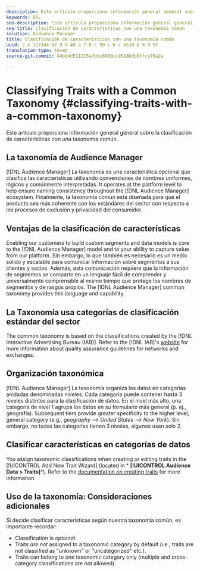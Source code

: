 ```yaml
---
description: Este artículo proporciona información general general sobre la clasificación de características con una taxonomía común.
keywords: DIL
seo-description: Este artículo proporciona información general general sobre la clasificación de características con una taxonomía común.
seo-title: Clasificación de características con una taxonomía común
solution: Audience Manager
title: Clasificación de características con una taxonomía común
uuid: 2 e 177344-07 d 9-40 a 7-8 c 99-c 6 c 6518 b 9 d 97
translation-type: tm+mt
source-git-commit: 44bb4d511215a7bbc8889cc9518b3b5ffcb79a2a

---
```



# Classifying Traits with a Common Taxonomy {#classifying-traits-with-a-common-taxonomy}

Este artículo proporciona información general general sobre la clasificación de características con una taxonomía común.

## La taxonomía de Audience Manager

<!-- c_common_taxonomy_about.xml -->

[!DNL Audience Manager] La taxonomía es una característica opcional que clasifica las características utilizando convenciones de nombres uniformes, lógicos y comúnmente interpretadas. It operates at the platform level to help ensure naming consistency throughout the [!DNL Audience Manager] ecosystem. Finalmente, la taxonomía común está diseñada para que el producto sea más coherente con los estándares del sector con respecto a los procesos de exclusión y privacidad del consumidor.

## Ventajas de la clasificación de características

Enabling our customers to build custom segments and data models is core to the [!DNL Audience Manager] model and to your ability to capture value from our platform. Sin embargo, lo que también es necesario es un medio sólido y escalable para comunicar información sobre segmentos a sus clientes y socios. Además, esta comunicación requiere que la información de segmentos se comparte en un lenguaje fácil de comprender y universalmente comprensible al mismo tiempo que protege los nombres de segmentos y de rasgos propios. The [!DNL Audience Manager] common taxonomy provides this language and capability.

## La Taxonomía usa categorías de clasificación estándar del sector

The common taxonomy is based on the classifications created by the [!DNL Interactive Advertising Bureau (IAB)]. Refer to the [!DNL IAB]&#39;s [website](https://www.iab.net/iab_products_and_industry_services/508676/ne_guidelines) for more information about quality assurance guidelines for networks and exchanges.

## Organización taxonómica

[!DNL Audience Manager] La taxonomía organiza los datos en categorías anidadas denominadas niveles. Cada categoría puede contener hasta 3 niveles distintos para la clasificación de datos. En el nivel más alto, una categoría de nivel 1 agrupa los datos en su formulario más general (p. ej., geografía). Subsequent tiers provide greater specificity to the higher level, general category (e.g., *geography --&gt; United States --&gt; New York*). Sin embargo, no todas las categorías tienen 3 niveles, algunos usan solo 2.

## Clasificar características en categorías de datos

You assign taxonomic classifications when creating or editing traits in the [!UICONTROL Add New Trait Wizard] (located in * **[!UICONTROL Audience Data > Traits]***). Refer to the [documentation on creating traits](../../features/traits/create-onboarded-rule-based-traits.md) for more information.

## Uso de la taxonomía: Consideraciones adicionales

Si decide clasificar características según nuestra taxonomía común, es importante recordar:

* Classification is *optional*.
* Traits *are not* assigned to a taxonomic category by default (i.e., traits are not classified as &quot;unknown&quot; or &quot;uncategorized&quot; etc.).
* Traits can belong to *one* taxonomic category only (multiple and cross-category classifications are not allowed).